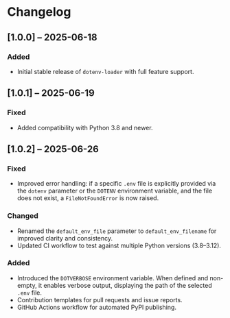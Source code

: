 # Changelog

## [1.0.0] – 2025-06-18
### Added
- Initial stable release of `dotenv-loader` with full feature support.

## [1.0.1] – 2025-06-19
### Fixed
- Added compatibility with Python 3.8 and newer.

## [1.0.2] – 2025-06-26
### Fixed
- Improved error handling: if a specific `.env` file is explicitly provided via the `dotenv` parameter or the `DOTENV` environment variable, and the file does not exist, a `FileNotFoundError` is now raised.

### Changed
- Renamed the `default_env_file` parameter to `default_env_filename` for improved clarity and consistency.
- Updated CI workflow to test against multiple Python versions (3.8–3.12).

### Added
- Introduced the `DOTVERBOSE` environment variable. When defined and non-empty, it enables verbose output, displaying the path of the selected `.env` file.
- Contribution templates for pull requests and issue reports.
- GitHub Actions workflow for automated PyPI publishing.


